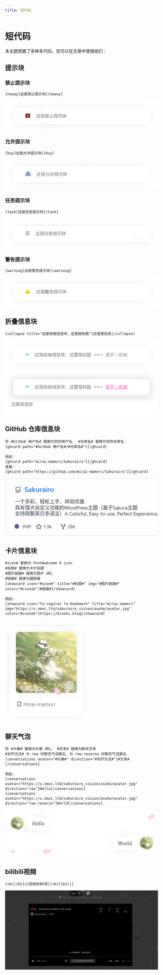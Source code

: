 ```yaml
---
title: 短代码
---
```


# 短代码 <Badge type="tip" text="v3.0" />

本主题预置了多种多代码，您可以在文章中使用他们：

## 提示块

### 禁止提示块

```
[noway]这是禁止提示块[/noway]
```

![](/short-code/noway.png)

### 允许提示块

```
[buy]这是允许提示块[/buy]
```

![](/short-code/buy.png)

### 任务提示块

```
[task]这是任务提示块[/task]
```

![](/short-code/task.png)

### 警告提示块

```
[warning]这是警告提示块[/warning]
```

![](/short-code/warn.png)

## 折叠信息块

```
[collapse title="这是收缩信息块，这里是标题"]这里是信息[/collapse]
```

![](/short-code/collapse1.png)
![](/short-code/collapse2.png)

## GitHub 仓库信息块

```
将 #GitHub 用户名# 替换为您的用户名、 #仓库名# 替换为您的仓库名：
[ghcard path="#GitHub 用户名#/#仓库名#"][/ghcard]

例如：
[ghcard path="mirai-mamori/Sakurairo"][/ghcard]
或者：
[ghcard path="https://github.com/mirai-mamori/Sakurairo"][/ghcard]
```

![](/short-code/ghcard.png)

## 卡片信息块

```
#icon# 替换为 FontAwesome 6 icon
#标题# 替换为卡片标题
#图片链接# 替换为图片 URL
#链接# 替换为超链接
[showcard icon="#icon#" title="#标题#" img="#图片链接#" color="#cce1eb"]#链接#[/showcard]

例如：
[showcard icon="fa-regular fa-bookmark" title="mirai-mamori" img="https://s.nmxc.ltd/sakurairo_vision/asuhe/avatar.jpg" color="#cce1eb"]https://kiseki.blog[/showcard]
```

![](/short-code/showc.png)

## 聊天气泡

```
将 #头像# 替换为头像 URL、 #文本# 替换为聊天文本
#对齐方式# 为 row 时聊天气泡靠左，为 row-reverse 时聊天气泡靠右
[conversations avatar="#头像#" direction="#对齐方式#"]#文本#[/conversations]

例如：
[conversations avatar="https://s.nmxc.ltd/sakurairo_vision/asuhe/avatar.jpg" direction="row"]Hello[/conversations]
[conversations avatar="https://s.nmxc.ltd/sakurairo_vision/asuhe/avatar.jpg" direction="row-reverse"]World[/conversations]
```

![](/short-code/dis.png)

## bilibili视频

```
[vbilibili]视频的BV号[/vbilibili]

```

![vbilibili](/short-code/bvcode.png)